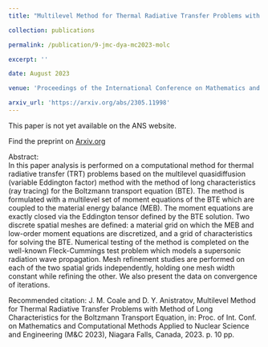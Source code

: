 ```yaml
---
title: "Multilevel Method for Thermal Radiative Transfer Problems with Method of Long Characteristics for the Boltzmann Transport Equation"

collection: publications

permalink: /publication/9-jmc-dya-mc2023-molc

excerpt: ''

date: August 2023

venue: 'Proceedings of the International Conference on Mathematics and Computational Methods Applied to Nuclear Science and Engineering'

arxiv_url: 'https://arxiv.org/abs/2305.11998'
---
```

This paper is not yet available on the ANS website.

Find the preprint on [Arxiv.org](https://arxiv.org/abs/2305.11998)

Abstract:<br/>
In this paper analysis is performed on a computational method for thermal radiative transfer (TRT)
problems based on the multilevel quasidiffusion (variable Eddington factor) method with the
method of long characteristics (ray tracing) for the Boltzmann transport equation (BTE). The
method is formulated with a multilevel set of moment equations of the BTE which are coupled
to the material energy balance (MEB). The moment equations are exactly closed via the Eddington
tensor defined by the BTE solution. Two discrete spatial meshes are defined: a material
grid on which the MEB and low-order moment equations are discretized, and a grid of characteristics
for solving the BTE. Numerical testing of the method is completed on the well-known
Fleck-Cummings test problem which models a supersonic radiation wave propagation. Mesh refinement
studies are performed on each of the two spatial grids independently, holding one mesh
width constant while refining the other. We also present the data on convergence of iterations.

Recommended citation: J. M. Coale and D. Y. Anistratov, Multilevel Method for Thermal Radiative Transfer Problems with Method of Long Characteristics for the Boltzmann Transport Equation, in: Proc. of Int. Conf. on Mathematics and Computational Methods Applied to Nuclear Science and Engineering (M&C 2023), Niagara Falls, Canada, 2023. p. 10 pp.
